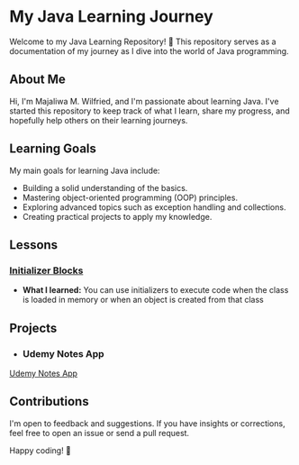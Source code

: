 # My Java Learning Journey

Welcome to my Java Learning Repository! 🚀 This repository serves as a documentation of my journey as I dive into the world of Java programming.

## About Me

Hi, I'm Majaliwa M. Wilfried, and I'm passionate about learning Java. I've started this repository to keep track of what I learn, share my progress, and hopefully help others on their learning journeys.

## Learning Goals

My main goals for learning Java include:

- Building a solid understanding of the basics.
- Mastering object-oriented programming (OOP) principles.
- Exploring advanced topics such as exception handling and collections.
- Creating practical projects to apply my knowledge.

## Lessons

### [Initializer Blocks](https://github.com/techymaj/java-masterclass/blob/main/TheMainMethod/src/Main.java)
- **What I learned:** You can use initializers to execute code when the class is loaded in memory or when an object is created from that class

## Projects

- ### Udemy Notes App
[Udemy Notes App](https://github.com/techymaj/java-masterclass/tree/main/UdemyNotesApp)

## Contributions

I'm open to feedback and suggestions. If you have insights or corrections, feel free to open an issue or send a pull request.

Happy coding! 🌟
